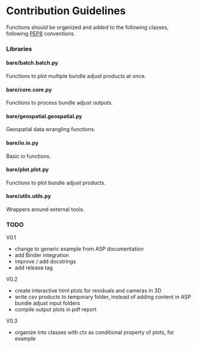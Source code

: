 # Contribution Guidelines

Functions should be organized and added to the following classes, following [PEP8](http://www.python.org/dev/peps/pep-0008/) conventions.

### Libraries

#### bare/batch.batch.py 
Functions to plot multiple bundle adjust products at once. 

#### bare/core.core.py 
Functions to process bundle adjust outputs.

#### bare/geospatial.geospatial.py
Geospatial data wrangling functions.

#### bare/io.io.py 
Basic io functions.

#### bare/plot.plot.py 
Functions to plot bundle adjust products.

#### bare/utils.utils.py 
Wrappers around external tools.

### TODO
V0.1
- change to generic example from ASP documentation
- add Binder integration
- improve / add docstrings
- add release tag

V0.2
- create interactive html plots for residuals and cameras in 3D
- write csv products to temporary folder, instead of adding content in ASP bundle adjust input folders
- compile output plots in pdf report

V0.3
- organize into classes with ctx as conditional property of plots, for example

